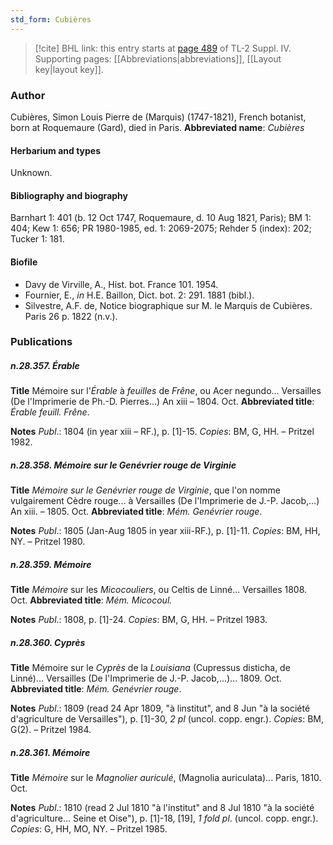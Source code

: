 ```yaml
---
std_form: Cubières
---
```


> [!cite] BHL link: this entry starts at [page 489](https://www.biodiversitylibrary.org/page/33266166) of TL-2 Suppl. IV.
> Supporting pages: [[Abbreviations|abbreviations]], [[Layout key|layout key]].

### Author

Cubières, Simon Louis Pierre de (Marquis) (1747-1821), French botanist, born at Roquemaure (Gard), died in Paris. 
**Abbreviated name**: *Cubières*

#### Herbarium and types

Unknown.

#### Bibliography and biography

Barnhart 1: 401 (b. 12 Oct 1747, Roquemaure, d. 10 Aug 1821, Paris); BM 1: 404; Kew 1: 656; PR 1980-1985, ed. 1: 2069-2075; Rehder 5 (index): 202; Tucker 1: 181.

#### Biofile

- Davy de Virville, A., Hist. bot. France 101. 1954.
- Fournier, E., *in* H.E. Baillon, Dict. bot. 2: 291. 1881 (bibl.).
- Silvestre, A.F. de, Notice biographique sur M. le Marquis de Cubières. Paris 26 p. 1822 (n.v.).

### Publications

##### n.28.357. Érable

**Title**
Mémoire sur l'*Érable* à *feuilles* de *Frêne*, ou Acer negundo... Versailles (De l'Imprimerie de Ph.-D. Pierres...) An xiii – 1804. Oct.
**Abbreviated title**: *Érable feuill. Frêne*.

**Notes**
*Publ*.: 1804 (in year xiii – RF.), p. \[1\]-15. *Copies*: BM, G, HH. – Pritzel 1982.

##### n.28.358. Mémoire sur le Genévrier rouge de Virginie

**Title**
*Mémoire sur le Genévrier rouge de Virginie*, que l'on nomme vulgairement Cèdre rouge... à Versailles (De l'Imprimerie de J.-P. Jacob,...) An xiii. – 1805. Oct.
**Abbreviated title**: *Mém. Genévrier rouge*.

**Notes**
*Publ*.: 1805 (Jan-Aug 1805 in year xiii-RF.), p. \[1\]-11. *Copies*: BM, HH, NY. – Pritzel 1980.

##### n.28.359. Mémoire

**Title**
*Mémoire* sur les *Micocouliers*, ou Celtis de Linné... Versailles 1808. Oct.
**Abbreviated title**: *Mém. Micocoul.*

**Notes**
*Publ*.: 1808, p. \[1\]-24. *Copies*: BM, G, HH. – Pritzel 1983.

##### n.28.360. Cyprès

**Title**
Mémoire sur le *Cyprès* de la *Louisiana* (Cupressus disticha, de Linné)... Versailles (De l'Imprimerie de J.-P. Jacob,...)... 1809. Oct.
**Abbreviated title**: *Mém. Genévrier rouge*.

**Notes**
*Publ*.: 1809 (read 24 Apr 1809, "à linstitut", and 8 Jun "à la société d'agriculture de Versailles"), p. \[1\]-30, *2 pl* (uncol. copp. engr.). *Copies*: BM, G(2). – Pritzel 1984.

##### n.28.361. Mémoire

**Title**
*Mémoire* sur le *Magnolier auriculé*, (Magnolia auriculata)... Paris, 1810. Oct.

**Notes**
*Publ*.: 1810 (read 2 Jul 1810 "à l'institut" and 8 Jul 1810 "à la société d'agriculture... Seine et Oise"), p. \[1\]-18, \[19\], *1 fold pl*. (uncol. copp. engr.). *Copies*: G, HH, MO, NY. – Pritzel 1985.

